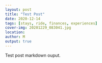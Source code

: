 ```yaml
---
layout: post
title: "Test Post"
date: 2020-12-14
tags: [stays, ride, finances, experiences]
cover-img: 20201229_083041.jpg
location:
author: M
output: true
---
```

Test post markdown ouput.